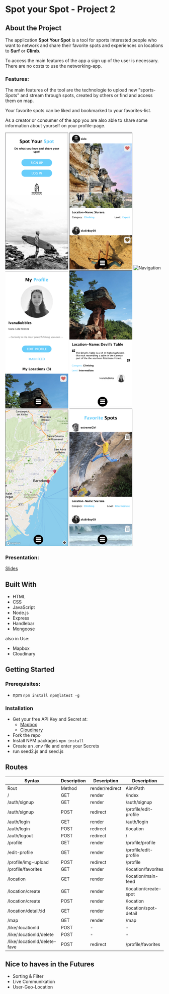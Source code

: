 # Spot your Spot - Project 2

## About the Project
The application **Spot Your Spot** is a tool for sports interested people who want to network and share their favorite spots and experiences on locations to **Surf** or **Climb**.

To access the main features of the app a sign up of the user is necessary. There are no costs to use the networking-app.

### Features:
The main features of the tool are the technologie to upload new "sports-Spots" and stream through spots, created by others or find and access them on map. 

Your favorite spots can be liked and bookmarked to your favorites-list. 

As a creator or consumer of the app you are also able to share some information about yourself on your profile-page.

<img src="/Project/public/images/readme/Bildschirmfoto32.png" alt="Home" width="200"/>
<img src="/Project/public/images/readme/Bildschirmfoto08.png" alt="Main-Feed]" width="200"/>
<img src="/Project/public/images/readme/Bildschirmfoto.png" alt="Navigation" width="200"/>
<img src="/Project/public/images/readme/Bildschirmfoto46.png" alt="Profile" width="200"/>
<img src="/Project/public/images/readme/Bildschirmfoto03.png" alt="Location-Detail" width="200"/>
<img src="/Project/public/images/readme/Bildschirmfoto24.png" alt="Map" width="200"/>
<img src="/Project/public/images/readme/Bildschirmfoto47.png" alt="Favorit-List" width="200"/>

### Presentation:
[Slides](https://slides.com/molibi01/minimal/fullscreen) 

## Built With
- HTML
- CSS
- JavaScript
- Node.js
- Express
- Handlebar
- Mongoose


also in Use: 
- Mapbox
- Cloudinary

## Getting Started
### Prerequisites:
 - npm
 `npm install npm@latest -g`

### Installation
- Get your free API Key and Secret at:
    - [Mapbox](https://www.mapbox.com/) 
    - [Cloudinary](https://console.cloudinary.com/) 
- Fork the repo
- Install NPM packages
`npm install`
- Create an .env file and enter your Secrets
- run seed2.js and seed.js


## Routes
| Syntax | Description |Description |Description |
| ----------- | ----------- | ----------- | ----------- |
| Rout | Method | render/redirect | Aim/Path |
| / | GET | render | /index|
| /auth/signup | GET | render | /auth/signup |
| /auth/signup | POST | redirect | /profile/edit-profile |
| /auth/login | GET | render | /auth/login |
| /auth/login | POST | redirect | /location |
| /auth/logout | POST | redirect | / |
| /profile | GET | render | /profile/profile |
| /edit-profile | GET | render | /profile/edit-profile |
| /profile/img-upload | POST | redirect | /profile |
| /profile/favorites | GET | render | /location/favorites |
| /location | GET | render | /location/main-feed |
| /location/create | GET | render | /location/create-spot |
| /location/create | POST | render | /location |
| /location/detail/:id | GET | render | /location/spot-detail |
| /map | GET | render | /map |
| /like/:locationId | POST | - | - |
| /like/:locationId/delete | POST | - | - |
| /like/:locationId/delete-fave| POST | redirect | /profile/favorites |


## Nice to haves in the Futures
- Sorting & Filter
- Live Communikation
- User-Geo-Location 